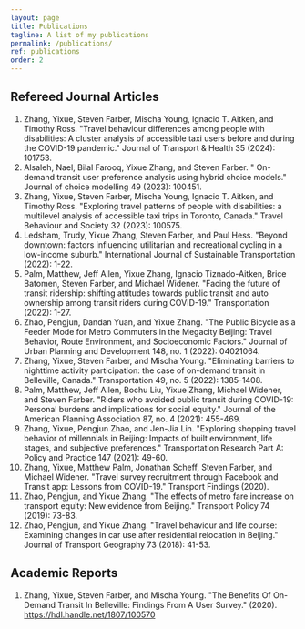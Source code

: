 ```yaml
---
layout: page
title: Publications
tagline: A list of my publications
permalink: /publications/
ref: publications
order: 2
---
```


## Refereed Journal Articles
1.	Zhang, Yixue, Steven Farber, Mischa Young, Ignacio T. Aitken, and Timothy Ross. "Travel behaviour differences among people with disabilities: A cluster analysis of accessible taxi users before and during the COVID-19 pandemic." Journal of Transport & Health 35 (2024): 101753.
2.	Alsaleh, Nael, Bilal Farooq, Yixue Zhang, and Steven Farber. " On-demand transit user preference analysis using hybrid choice models." Journal of choice modelling 49 (2023): 100451.
3.	Zhang, Yixue, Steven Farber, Mischa Young, Ignacio T. Aitken, and Timothy Ross. "Exploring travel patterns of people with disabilities: a multilevel analysis of accessible taxi trips in Toronto, Canada." Travel Behaviour and Society 32 (2023): 100575.
4.	Ledsham, Trudy, Yixue Zhang, Steven Farber, and Paul Hess. "Beyond downtown: factors influencing utilitarian and recreational cycling in a low-income suburb." International Journal of Sustainable Transportation (2022): 1-22.
5.	Palm, Matthew, Jeff Allen, Yixue Zhang, Ignacio Tiznado-Aitken, Brice Batomen, Steven Farber, and Michael Widener. "Facing the future of transit ridership: shifting attitudes towards public transit and auto ownership among transit riders during COVID-19." Transportation (2022): 1-27.
6.	Zhao, Pengjun, Dandan Yuan, and Yixue Zhang. "The Public Bicycle as a Feeder Mode for Metro Commuters in the Megacity Beijing: Travel Behavior, Route Environment, and Socioeconomic Factors." Journal of Urban Planning and Development 148, no. 1 (2022): 04021064.
7.	Zhang, Yixue, Steven Farber, and Mischa Young. "Eliminating barriers to nighttime activity participation: the case of on-demand transit in Belleville, Canada." Transportation 49, no. 5 (2022): 1385-1408.
8.	Palm, Matthew, Jeff Allen, Bochu Liu, Yixue Zhang, Michael Widener, and Steven Farber. "Riders who avoided public transit during COVID-19: Personal burdens and implications for social equity." Journal of the American Planning Association 87, no. 4 (2021): 455-469.
9.	Zhang, Yixue, Pengjun Zhao, and Jen-Jia Lin. "Exploring shopping travel behavior of millennials in Beijing: Impacts of built environment, life stages, and subjective preferences." Transportation Research Part A: Policy and Practice 147 (2021): 49-60.
10.	Zhang, Yixue, Matthew Palm, Jonathan Scheff, Steven Farber, and Michael Widener. "Travel survey recruitment through Facebook and Transit app: Lessons from COVID-19." Transport Findings (2020).
11.	Zhao, Pengjun, and Yixue Zhang. "The effects of metro fare increase on transport equity: New evidence from Beijing." Transport Policy 74 (2019): 73-83. 
12.	Zhao, Pengjun, and Yixue Zhang. "Travel behaviour and life course: Examining changes in car use after residential relocation in Beijing." Journal of Transport Geography 73 (2018): 41-53.

## Academic Reports
1.	Zhang, Yixue, Steven Farber, and Mischa Young. "The Benefits Of On-Demand Transit In Belleville: Findings From A User Survey." (2020). https://hdl.handle.net/1807/100570
